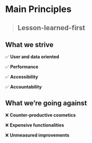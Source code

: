 # Main Principles

> ## Lesson-learned-first

## What we strive
:white_check_mark: **User and data oriented**

:white_check_mark: **Performance**

:white_check_mark: **Accessibility**

:white_check_mark: **Accountability**

## What we’re going against
:x: **Counter-productive cosmetics**

:x: **Expensive functionalities**

:x: **Unmeasured improvements**
